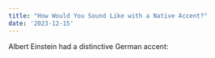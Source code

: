 ```yaml
---
title: "How Would You Sound Like with a Native Accent?"
date: '2023-12-15'
---
```

Albert Einstein had a distinctive German accent: